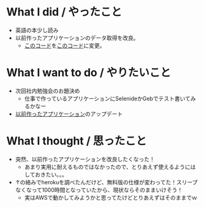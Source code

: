 # What I did / やったこと
- 英語の本少し読み
- 以前作ったアプリケーションのデータ取得を改良。
  - [このコード](https://github.com/yamap55/guild-story2-search/blob/master/script/itemList_htmlToCsv.groovy)を[このコード](https://github.com/yamap55/work/blob/master/20170108_guild_story2_script/itemList_htmlToCsv.groovy)に変更。

# What I want to do / やりたいこと
- 次回社内勉強会のお題決め
  - 仕事で作っているアプリケーションにSelenideかGebでテスト書いてみるかなー
- [以前作ったアプリケーション](https://github.com/yamap55/guild-story2-search)のアップデート

# What I thought / 思ったこと
- 突然、以前作ったアプリケーションを改良したくなった！
  - あまり実用に耐えるものではなかったので、とりあえず使えるようにはしておきたい。。。
- ↑の絡みでherokuを調べたんだけど、無料版の仕様が変わってた！スリープなくなって1000時間となっていたから、現状ならそのままいけそう！
  - 実はAWSで動かしてみようかと思ってたけどとりあえずはそのままでｗ
